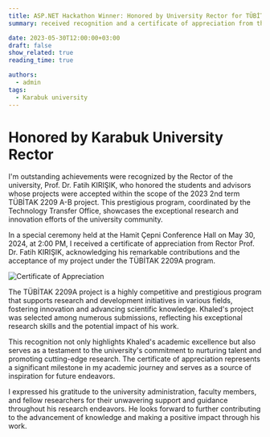```yaml
---
title: ASP.NET Hackathon Winner: Honored by University Rector for TÜBİTAK 2209 A Project
summary: received recognition and a certificate of appreciation from the University Rector, Prof. Dr. Fatih KIRIŞIK, for my project accepted under the TÜBİTAK 2209A program.

date: 2023-05-30T12:00:00+03:00
draft: false
show_related: true
reading_time: true

authors:
  - admin
tags:
  - Karabuk university
---
```


# Honored by Karabuk University Rector

I'm outstanding achievements were recognized by the Rector of the university, Prof. Dr. Fatih KIRIŞIK, who honored the students and advisors whose projects were accepted within the scope of the 2023 2nd term TÜBİTAK 2209 A-B project. This prestigious program, coordinated by the Technology Transfer Office, showcases the exceptional research and innovation efforts of the university community.

In a special ceremony held at the Hamit Çepni Conference Hall on May 30, 2024, at 2:00 PM, I received a certificate of appreciation from Rector Prof. Dr. Fatih KIRIŞIK, acknowledging his remarkable contributions and the acceptance of my project under the TÜBİTAK 2209A program.

![Certificate of Appreciation](kbu-rector-tesekkur-belgesi.jpg)

The TÜBİTAK 2209A project is a highly competitive and prestigious program that supports research and development initiatives in various fields, fostering innovation and advancing scientific knowledge. Khaled's project was selected among numerous submissions, reflecting his exceptional research skills and the potential impact of his work.

This recognition not only highlights Khaled's academic excellence but also serves as a testament to the university's commitment to nurturing talent and promoting cutting-edge research. The certificate of appreciation represents a significant milestone in my academic journey and serves as a source of inspiration for future endeavors.

I expressed his gratitude to the university administration, faculty members, and fellow researchers for their unwavering support and guidance throughout his research endeavors. He looks forward to further contributing to the advancement of knowledge and making a positive impact through his work.